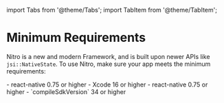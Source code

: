 ---
---

import Tabs from '@theme/Tabs';
import TabItem from '@theme/TabItem';

# Minimum Requirements

Nitro is a new and modern Framework, and is built upon newer APIs like `jsi::NativeState`.
To use Nitro, make sure your app meets the minimum requirements:

<Tabs groupId="platform">
  <TabItem value="ios" label="iOS" default>
    - react-native 0.75 or higher
    - Xcode 16 or higher
  </TabItem>
  <TabItem value="android" label="Android">
    - react-native 0.75 or higher
    - `compileSdkVersion` 34 or higher
  </TabItem>
</Tabs>
